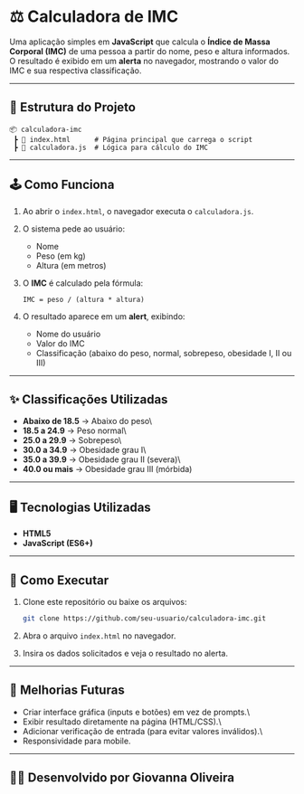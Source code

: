 # ⚖️ Calculadora de IMC

Uma aplicação simples em **JavaScript** que calcula o **Índice de Massa
Corporal (IMC)** de uma pessoa a partir do nome, peso e altura
informados.\
O resultado é exibido em um **alerta** no navegador, mostrando o valor
do IMC e sua respectiva classificação.

------------------------------------------------------------------------

## 📂 Estrutura do Projeto

    📦 calculadora-imc
     ┣ 📜 index.html      # Página principal que carrega o script
     ┣ 📜 calculadora.js  # Lógica para cálculo do IMC

------------------------------------------------------------------------

## 🕹️ Como Funciona

1.  Ao abrir o `index.html`, o navegador executa o `calculadora.js`.

2.  O sistema pede ao usuário:

    -   Nome
    -   Peso (em kg)
    -   Altura (em metros)

3.  O **IMC** é calculado pela fórmula:

        IMC = peso / (altura * altura)

4.  O resultado aparece em um **alert**, exibindo:

    -   Nome do usuário
    -   Valor do IMC
    -   Classificação (abaixo do peso, normal, sobrepeso, obesidade I,
        II ou III)

------------------------------------------------------------------------

## ✨ Classificações Utilizadas

-   **Abaixo de 18.5** → Abaixo do peso\
-   **18.5 a 24.9** → Peso normal\
-   **25.0 a 29.9** → Sobrepeso\
-   **30.0 a 34.9** → Obesidade grau I\
-   **35.0 a 39.9** → Obesidade grau II (severa)\
-   **40.0 ou mais** → Obesidade grau III (mórbida)

------------------------------------------------------------------------

## 🖥️ Tecnologias Utilizadas

-   **HTML5**
-   **JavaScript (ES6+)**

------------------------------------------------------------------------

## 🚀 Como Executar

1.  Clone este repositório ou baixe os arquivos:

    ``` bash
    git clone https://github.com/seu-usuario/calculadora-imc.git
    ```

2.  Abra o arquivo `index.html` no navegador.

3.  Insira os dados solicitados e veja o resultado no alerta.

------------------------------------------------------------------------

## 📌 Melhorias Futuras

-   Criar interface gráfica (inputs e botões) em vez de prompts.\
-   Exibir resultado diretamente na página (HTML/CSS).\
-   Adicionar verificação de entrada (para evitar valores inválidos).\
-   Responsividade para mobile.

------------------------------------------------------------------------

## 🧑‍💻 Desenvolvido por **Giovanna Oliveira** 
